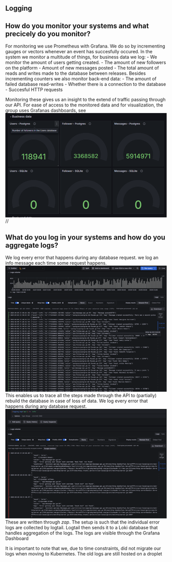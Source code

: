 ## Logging


## How do you monitor your systems and what precicely do you monitor?

For monitoring we use Prometheus with Grafana. We do so by incrementing gauges or vectors whenever an event has succesfully occured.
In the system we monitor a multitude of things, for business data we log:
    - We monitor the amount of users getting created.
    - The amount of new followers on the platform
    - Amount of new messages posted
    - The total amount of reads and writes made to the database between releases.
Besides incrementing counters we also monitor back-end data:
    - The amount of failed database read-writes
    - Whether there is a connection to the database
    - Succesful HTTP requests

Monitoring these gives us an insight to the extend of traffic passing through our API.
For ease of access to the monitored data and for visualization, the group uses Grafanas dashboards, see ![Grafana Business data monitoring](./images/BusinessData.png) //



## What do you log in your systems and how do you aggregate logs?


We log every error that happens during any database request. we log an info message each time some request happens. ![Info logs](./images/infologs.png)
This enables us to trace all the steps made through the API to (partially) rebuild the database in case of loss of data.
We log every error that happens during any database request. ![error logs](./images/errors.png)
These are written through *zap*. The setup is such that the individual error logs are collected by logtail. Logtail then sends it to a Loki database that handles aggregation of the logs. The logs are visible through the Grafana Dashboard 


It is important to note that we, due to time constraints, did not migrate our logs when moving to Kubernetes. The old logs are still hosted on a droplet




